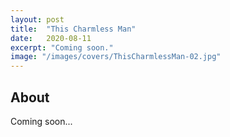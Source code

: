 ```yaml
---
layout: post
title:  "This Charmless Man"
date:   2020-08-11
excerpt: "Coming soon."
image: "/images/covers/ThisCharmlessMan-02.jpg"
---
```

## About

Coming soon...

<!--
<a href="https://leer.amazon.es/kp/embed?asin=B084HMF5LW&preview=newtab&linkCode=kpe&ref_=cm_sw_r_kb_dp_1xouEb1X33XD8" target="_preview" class="button ">Read a preview</a>
<a href="https://www.amazon.co.uk/dp/B084HMF5LW/ref=cm_sw_em_r_mt_dp_U_8rouEbX0BBT8Z" target="_amazon" class="button special ">Buy from Amazon</a>
-->
